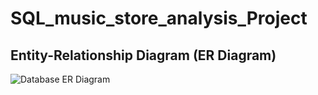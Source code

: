 # SQL_music_store_analysis_Project
## Entity-Relationship Diagram (ER Diagram)

![Database ER Diagram](MusicDatabaseSchema.png)
